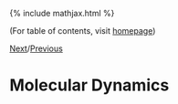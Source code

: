 {% include mathjax.html %}

(For table of contents, visit [homepage](/README.md))

[Next](.md)/[Previous](.md)

# Molecular Dynamics
